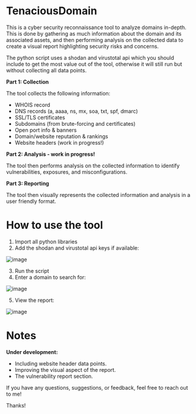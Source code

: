 # TenaciousDomain
This is a cyber security reconnaissance tool to analyze domains in-depth. This is done by gathering as much information about the domain and its associated assets, and then performing analysis on the collected data to create a visual report highlighting security risks and concerns.

The python script uses a shodan and virustotal api which you should include to get the most value out of the tool, otherwise it will still run but without collecting all data points.

**Part 1: Collection**

The tool collects the following information:
- WHOIS record
- DNS records (a, aaaa, ns, mx, soa, txt, spf, dmarc)
- SSL/TLS certificates
- Subdomains (from brute-forcing and certificates)
- Open port info & banners
- Domain/website reputation & rankings
- Website headers (work in progress!)


**Part 2: Analysis - work in progress!**

The tool then performs analysis on the collected information to identify vulnerabilities, exposures, and misconfigurations.


**Part 3: Reporting**

The tool then visually represents the collected information and analysis in a user friendly format.



# How to use the tool

1. Import all python libraries
2. Add the shodan and virustotal api keys if available:

![image](https://github.com/smh-404/TenaciousDomain/assets/153841753/d2d77b48-36d3-483a-8bad-5336ab9c2a32)

3. Run the script
4. Enter a domain to search for:

![image](https://github.com/smh-404/TenaciousDomain/assets/153841753/9909a9dd-b899-4299-9b07-dbcc75bdf872)

5. View the report:

![image](https://github.com/smh-404/TenaciousDomain/assets/153841753/425443e0-7316-40ee-8c61-b2eae92ec7f6)



# Notes

**Under development:**
- Including website header data points.
- Improving the visual aspect of the report.
- The vulnerability report section.

If you have any questions, suggestions, or feedback, feel free to reach out to me!

Thanks!
